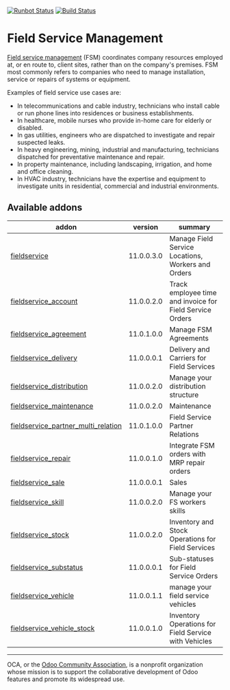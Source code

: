 [![Runbot Status](https://runbot.odoo-community.org/runbot/badge/flat/264/11.0.svg)](https://runbot.odoo-community.org/runbot/repo/github-com-oca-field-service-264)
[![Build Status](https://travis-ci.org/OCA/field-service.svg?branch=11.0)](https://travis-ci.org/OCA/field-service)

# Field Service Management

[Field service management](https://en.wikipedia.org/wiki/Field_service_management) (FSM) coordinates company resources employed at, or en route to, client sites, rather than on the company's premises. FSM most commonly refers to companies who need to manage installation, service or repairs of systems or equipment.

Examples of field service use cases are:

- In telecommunications and cable industry, technicians who install cable or run phone lines into residences or business establishments.
- In healthcare, mobile nurses who provide in-home care for elderly or disabled.
- In gas utilities, engineers who are dispatched to investigate and repair suspected leaks.
- In heavy engineering, mining, industrial and manufacturing, technicians dispatched for preventative maintenance and repair.
- In property maintenance, including landscaping, irrigation, and home and office cleaning.
- In HVAC industry, technicians have the expertise and equipment to investigate units in residential, commercial and industrial environments.


[//]: # (addons)

Available addons
----------------
addon | version | summary
--- | --- | ---
[fieldservice](fieldservice/) | 11.0.0.3.0 | Manage Field Service Locations, Workers and Orders
[fieldservice_account](fieldservice_account/) | 11.0.0.2.0 | Track employee time and invoice for Field Service Orders
[fieldservice_agreement](fieldservice_agreement/) | 11.0.1.0.0 | Manage FSM Agreements
[fieldservice_delivery](fieldservice_delivery/) | 11.0.0.0.1 | Delivery and Carriers for Field Services
[fieldservice_distribution](fieldservice_distribution/) | 11.0.0.2.0 | Manage your distribution structure
[fieldservice_maintenance](fieldservice_maintenance/) | 11.0.0.2.0 | Maintenance
[fieldservice_partner_multi_relation](fieldservice_partner_multi_relation/) | 11.0.1.0.0 | Field Service Partner Relations
[fieldservice_repair](fieldservice_repair/) | 11.0.0.1.0 | Integrate FSM orders with MRP repair orders
[fieldservice_sale](fieldservice_sale/) | 11.0.0.0.1 | Sales
[fieldservice_skill](fieldservice_skill/) | 11.0.0.2.0 | Manage your FS workers skills
[fieldservice_stock](fieldservice_stock/) | 11.0.0.2.0 | Inventory and Stock Operations for Field Services
[fieldservice_substatus](fieldservice_substatus/) | 11.0.0.0.1 | Sub-statuses for Field Service Orders
[fieldservice_vehicle](fieldservice_vehicle/) | 11.0.0.1.1 | manage your field service vehicles
[fieldservice_vehicle_stock](fieldservice_vehicle_stock/) | 11.0.0.1.0 | Inventory Operations for Field Service with Vehicles

[//]: # (end addons)

----

OCA, or the [Odoo Community Association](http://odoo-community.org/), is a nonprofit organization whose
mission is to support the collaborative development of Odoo features and
promote its widespread use.
